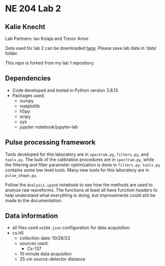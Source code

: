 # NE 204 Lab 2
## Kalie Knecht
Lab Partners: Ian Kolaja and Trevor Arino

Data used for lab 2 can be downloaded [here](https://drive.google.com/drive/folders/1OlxsxKPx0cMWF8GUOX0B5gkdGfqoI0pU?usp=sharing). Please save lab data in 'data' folder.

This repo is forked from my lab 1 repository.

## Dependencies
* Code developed and tested in Python version 3.8.13
* Packages used:
    * numpy
    * matplotlib
    * h5py
    * scipy
    * sys
    * jupyter notebook/jupyter-lab

## Pulse processing framework
Tools developed for this laboratory are in `spectrum.py`, `filters.py`, and `tools.py`. The bulk of the calibration procedures are in `spectrum.py`, while the filtering and filter parameter optimization is done in `filters.py`. `tools.py` contains some low level tools. Many new tools for this laboratory are in `pulse_shape.py`. 

Follow the `Analysis.ipynb` notebook to see how the methods are used to analyze raw waveforms. The functions at least all have function headers to help understand what everything is doing, but improvements could still be made to the documentation.

## Data information
* all files used `ne204.json` configuration for data acquisition
* cs.h5
    * collection date: 10/28/22
    * sources used:
        * Cs-137
    * 10 minute data acquisiton
    * 25 cm source-detector distance
